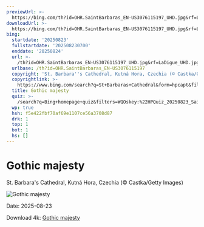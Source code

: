 ```yaml
---
previewUrl: >-
  https://bing.com/th?id=OHR.SaintBarbaras_EN-US3076115197_UHD.jpg&rf=LaDigue_UHD.jpg&pid=hp&w=1024&h=576&rs=1&c=4
downloadUrl: >-
  https://bing.com/th?id=OHR.SaintBarbaras_EN-US3076115197_UHD.jpg&rf=LaDigue_UHD.jpg&pid=hp&w=3840&h=2160&rs=1&c=4
bing:
  startdate: '20250823'
  fullstartdate: '202508230700'
  enddate: '20250824'
  url: >-
    /th?id=OHR.SaintBarbaras_EN-US3076115197_UHD.jpg&rf=LaDigue_UHD.jpg&pid=hp&w=3840&h=2160&rs=1&c=4
  urlbase: /th?id=OHR.SaintBarbaras_EN-US3076115197
  copyright: 'St. Barbara''s Cathedral, Kutná Hora, Czechia (© Castka/Getty Images)'
  copyrightlink: >-
    https://www.bing.com/search?q=St+Barbaras+Cathedral&form=hpcapt&filters=HpDate%3a%2220250823_0700%22
  title: Gothic majesty
  quiz: >-
    /search?q=Bing+homepage+quiz&filters=WQOskey:%22HPQuiz_20250823_SaintBarbaras%22&FORM=HPQUIZ
  wp: true
  hsh: f5e422fbf70af69e1107ce56a3708d87
  drk: 1
  top: 1
  bot: 1
  hs: []
---
```

# Gothic majesty

St. Barbara's Cathedral, Kutná Hora, Czechia (© Castka/Getty Images)

![Gothic majesty](https://bing.com/th?id=OHR.SaintBarbaras_EN-US3076115197_UHD.jpg&rf=LaDigue_UHD.jpg&pid=hp&w=1024&h=576&rs=1&c=4)

Date: 2025-08-23

Download 4k: [Gothic majesty](https://bing.com/th?id=OHR.SaintBarbaras_EN-US3076115197_UHD.jpg&rf=LaDigue_UHD.jpg&pid=hp&w=3840&h=2160&rs=1&c=4)
